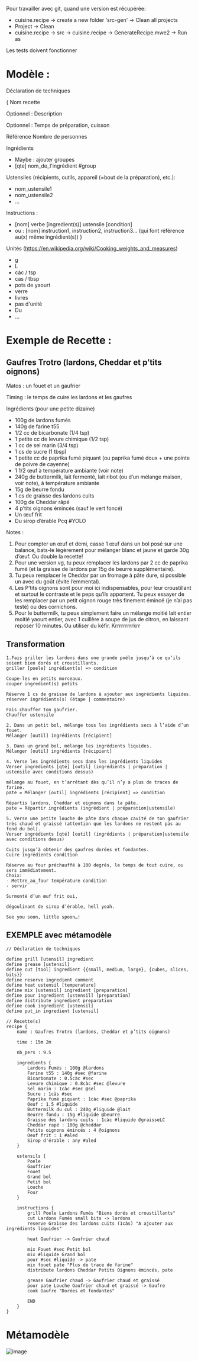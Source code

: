 Pour travailler avec git, quand une version est récupérée:
- cuisine.recipe -> create a new folder 'src-gen' -> Clean all projects
- Project -> Clean
- cuisine.recipe -> src -> cuisine.recipe -> GenerateRecipe.mwe2 -> Run as

Les tests doivent fonctionner

# Modèle : 

Déclaration de techniques

{
Nom recette

Optionnel : Description

Optionnel : Temps de préparation, cuisson

Référence Nombre de personnes

Ingrédients
- Maybe : ajouter groupes
- [qte] nom_de_l'ingrédient #group

Ustensiles (récipients, outils, appareil (=bout de la préparation), etc.): 
- nom_ustensile1
- nom_ustensile2
- ...

Instructions : 
- [nom] verbe [ingredient(s)] ustensile [condition]
- ou : [nom] instruction1, instruction2, instruction3... (qui font référence au(x) même ingrédient(s))
}

Unités (https://en.wikipedia.org/wiki/Cooking_weights_and_measures)
- g
- L
- càc / tsp
- cas / tbsp
- pots de yaourt
- verre
- livres
- pas d'unité
- Du
- ...

# Exemple de Recette : 

## Gaufres Trotro (lardons, Cheddar et p’tits oignons)

Matos : un fouet et un gaufrier

Timing : le temps de cuire les lardons et les gaufres

Ingrédients (pour une petite dizaine)
- 100g de lardons fumés
- 140g de farine t55
- 1/2 cc de bicarbonate (1/4 tsp)
- 1 petite cc de levure chimique (1/2 tsp)
- 1 cc de sel marin (3/4 tsp)
- 1 cs de sucre (1 tbsp)
- 1 petite cc de paprika fumé piquant (ou paprika fumé doux + une pointe de poivre de cayenne)
- 1 1/2 œuf à température ambiante (voir note)
- 240g de buttermilk, lait fermenté, lait ribot (ou d’un mélange maison, voir note), à température ambiante
- 15g de beurre fondu
- 1 cs de graisse des lardons cuits
- 100g de Cheddar râpé
- 4 p’tits oignons émincés (sauf le vert foncé)
- Un œuf frit
- Du sirop d’érable
Pcq #YOLO

Notes :
1. Pour compter un œuf et demi, casse 1 œuf dans un bol posé sur une balance, bats-le légèrement pour mélanger blanc et jaune et garde 30g d’œuf. Ou double la recette!
2. Pour une version vg, tu peux remplacer les lardons par 2 cc de paprika fumé (et la graisse de lardons par 15g de beurre supplémentaire).
3. Tu peux remplacer le Cheddar par un fromage à pâte dure, si possible un avec du goût (évite l’emmental).
4. Les P’tits oignons sont pour moi ici indispensables, pour leur croustillant et surtout le contraste et le peps qu’ils apportent. Tu peux essayer de les remplacer par un petit oignon rouge très finement émincé (je n’ai pas testé) ou des cornichons.
5. Pour le buttermilk, tu peux simplement faire un mélange moitié lait entier moitié yaourt entier, avec 1 cuillère à soupe de jus de citron, en laissant reposer 10 minutes. Ou utiliser du kéfir.
Krrrrrrrrrkrr

## Transformation
    1.Fais griller les lardons dans une grande poêle jusqu’à ce qu’ils soient bien dorés et croustillants.
    griller [poele] ingrédient(s) => condition
    
    Coupe-les en petits morceaux.
    couper ingredient(s) petits
    
    Réserve 1 cs de graisse de lardons à ajouter aux ingrédients liquides.
    réserver ingrédients(s) (étape | commentaire)
    
    Fais chauffer ton gaufrier.
    Chauffer ustensile
    
    2. Dans un petit bol, mélange tous les ingrédients secs à l’aide d’un fouet.
    Mélanger [outil] ingrédients [récipient]
    
    3. Dans un grand bol, mélange les ingrédients liquides.
    Mélanger [outil] ingrédients [récipient]
    
    4. Verse les ingrédients secs dans les ingrédients liquides
    Verser ingrédients [qté] [outil] (ingrédients | préparation | ustensile avec conditions dessus)
    
    mélange au fouet, en t’arrêtant dès qu’il n’y a plus de traces de farine. 
    pate = Mélanger [outil] ingrédients [récipient] => condition
    
    Répartis lardons, Cheddar et oignons dans la pâte.
    pate = Répartir ingrédients (ingrédient | préparation|ustensile)
    
    5. Verse une petite louche de pâte dans chaque cavité de ton gaufrier très chaud et graissé (attention que les lardons ne restent pas au fond du bol). 
    Verser ingrédients [qté] [outil] (ingrédients | préparation|ustensile avec conditions desus)
    
    Cuits jusqu’à obtenir des gaufres dorées et fondantes.
    Cuire ingrédients condition
    
    Réserve au four préchauffé à 100 degrés, le temps de tout cuire, ou sers immédiatement.
    Choix:
    - Mettre_au_four température condition
    - servir
    
    Surmonté d’un œuf frit oui, 
    
    dégoulinant de sirop d’érable, hell yeah.
    
    See you soon, little spoon…!

## EXEMPLE avec métamodèle
    // Déclaration de techniques
    
    define grill [utensil] ingredient
    define grease [ustensil]
    define cut [tool] ingredient {{small, medium, large}, {cubes, slices, bits}}
    define reserve ingredient comment
    define heat ustensil [temperature]
    define mix [ustensil] ingredient [preparation]
    define pour ingredient [ustensil] [preparation]
    define distribute ingredient preparation
    define cook ingredient [ustensil]
    define put_in ingredient [ustensil]
    
    // Recette(s)
    recipe {
        name : Gaufres Trotro (lardons, Cheddar et p’tits oignons)
    
        time : 15m 2m
    
        nb_pers : 9.5
        
        ingredients {
            Lardons Fumés : 100g @lardons
            Farine t55 : 140g #sec @farine
            Bicarbonate : 0.5càc #sec
            Levure chimique : 0.8càc #sec @levure
            Sel marin : 1càc #sec @sel
            Sucre : 1càs #sec
            Paprika fumé piquant : 1càc #sec @paprika
            Oeuf : 1.5 #liquide
            Buttermilk du cul : 240g #liquide @lait
            Beurre fondu : 15g #liquide @beurre
            Graisse des lardons cuits : 1càc #liquide @graisseLC
            Cheddar rapé : 100g @cheddar
            Petits oignons émincés : 4 @oignons
            Oeuf frit : 1 #aled
            Sirop d'érable : any #aled
        }
        
        ustensils {
            Poele
            Gauffrier
            Fouet
            Grand bol
            Petit bol
            Louche
            Four
        }
        
        instructions {
            grill Poele Lardons Fumés "Biens dorés et croustillants"
            cut Lardons Fumés small bits -> lardons
            reserve Graisse des lardons cuits (1càs) "A ajouter aux ingrédients liquides"
            
            heat Gaufrier -> Gaufrier chaud
            
            mix Fouet #sec Petit bol
            mix #liquide Grand bol
            pour #sec #liquide -> pate
            mix fouet pate "Plus de trace de farine"
            distribute lardons Cheddar Petits Oignons émincés, pate
            
            grease Gaufrier chaud -> Gaufrier chaud et graissé
            pour pate Louche Gaufrier chaud et graissé -> Gaufre
            cook Gaufre "Dorées et fondantes"
            
            END
        }
    }
# Métamodèle 

![image](./Metamodele.png)
